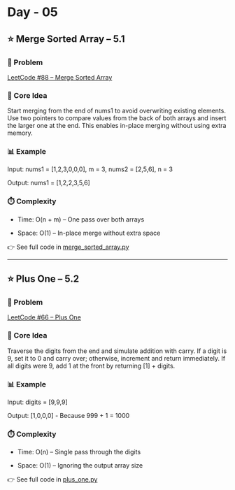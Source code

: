 # Day - 05
## ⭐️ Merge Sorted Array – 5.1
### 🔗 Problem
[LeetCode #88 – Merge Sorted Array](https://leetcode.com/problems/merge-sorted-array/description/)

### 🧠 Core Idea
Start merging from the end of nums1 to avoid overwriting existing elements.
Use two pointers to compare values from the back of both arrays and insert the larger one at the end.
This enables in-place merging without using extra memory.

### 📊 Example
Input: nums1 = [1,2,3,0,0,0], m = 3, nums2 = [2,5,6], n = 3

Output: nums1 = [1,2,2,3,5,6]

### ⏱️ Complexity
- Time: O(n + m) – One pass over both arrays

- Space: O(1) – In-place merge without extra space

👉 See full code in [merge_sorted_array.py](https://github.com/lyushher/LeetCode-Python-Easy-DSA/blob/main/day-05/merged_sorted_array.py)

---

## ⭐️ Plus One – 5.2
### 🔗 Problem
[LeetCode #66 – Plus One](https://leetcode.com/problems/plus-one/description/)

### 🧠 Core Idea
Traverse the digits from the end and simulate addition with carry.
If a digit is 9, set it to 0 and carry over; otherwise, increment and return immediately.
If all digits were 9, add 1 at the front by returning [1] + digits.

### 📊 Example
Input: digits = [9,9,9]

Output: [1,0,0,0] - Because 999 + 1 = 1000

### ⏱️ Complexity
- Time: O(n) – Single pass through the digits

- Space: O(1) – Ignoring the output array size

👉 See full code in [plus_one.py](https://github.com/lyushher/LeetCode-Python-Easy-DSA/blob/main/day-05/plus_one.py)
